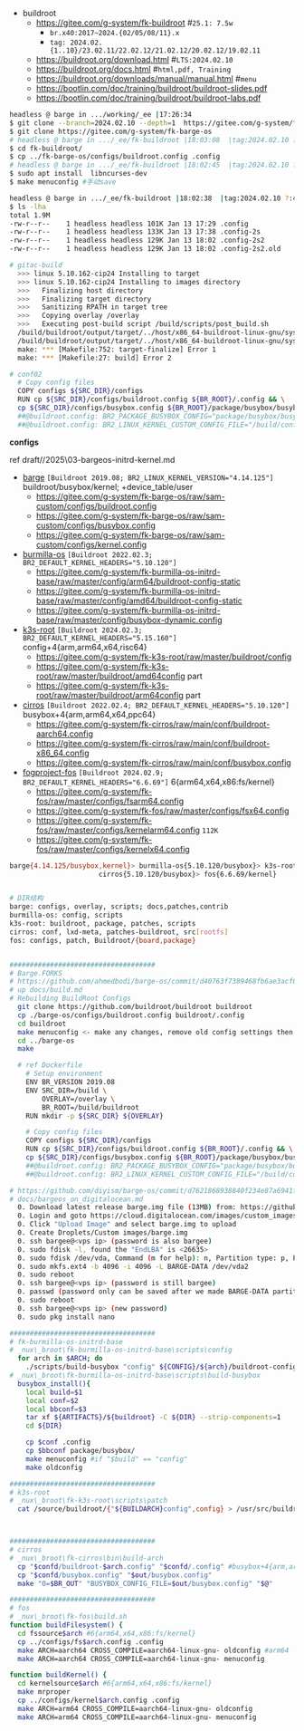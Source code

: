 
- buildroot
  - https://gitee.com/g-system/fk-buildroot #`25.1: 7.5w`
    - `br.x40:2017~2024.{02/05/08/11}.x`
    - `tag: 2024.02.{1..10}/23.02.11/22.02.12/21.02.12/20.02.12/19.02.11`
  - https://buildroot.org/download.html #`LTS:2024.02.10`
  - https://buildroot.org/docs.html #`html,pdf, Training`
  - https://buildroot.org/downloads/manual/manual.html #`menu`
  - https://bootlin.com/doc/training/buildroot/buildroot-slides.pdf
  - https://bootlin.com/doc/training/buildroot/buildroot-labs.pdf

```bash
headless @ barge in .../working/_ee |17:26:34  
$ git clone --branch=2024.02.10 --depth=1  https://gitee.com/g-system/fk-buildroot 
$ git clone https://gitee.com/g-system/fk-barge-os
# headless @ barge in .../_ee/fk-buildroot |18:03:08  |tag:2024.02.10 ?:4 _| 
$ cd fk-buildroot/
$ cp ../fk-barge-os/configs/buildroot.config .config
# headless @ barge in .../_ee/fk-buildroot |18:02:45  |tag:2024.02.10 ?:4 _| 
$ sudo apt install  libncurses-dev
$ make menuconfig #手动save 

headless @ barge in .../_ee/fk-buildroot |18:02:38  |tag:2024.02.10 ?:4 _| 
$ ls -lha
total 1.9M
-rw-r--r--    1 headless headless 101K Jan 13 17:29 .config
-rw-r--r--    1 headless headless 133K Jan 13 17:38 .config-2s
-rw-r--r--    1 headless headless 129K Jan 13 18:02 .config-2s2
-rw-r--r--    1 headless headless 129K Jan 13 18:02 .config-2s2.old

# gitac-build
  >>> linux 5.10.162-cip24 Installing to target
  >>> linux 5.10.162-cip24 Installing to images directory
  >>>   Finalizing host directory
  >>>   Finalizing target directory
  >>>   Sanitizing RPATH in target tree
  >>>   Copying overlay /overlay
  >>>   Executing post-build script /build/scripts/post_build.sh
  /build/buildroot/output/target/../host/x86_64-buildroot-linux-gnu/sysroot/usr/bin/localedef: /lib/x86_64-linux-gnu/libc.so.6: version 'GLIBC_ABI_DT_RELR' not found (required by /build/buildroot/output/target/../host/x86_64-buildroot-linux-gnu/sysroot/usr/bin/localedef)
  /build/buildroot/output/target/../host/x86_64-buildroot-linux-gnu/sysroot/usr/bin/localedef: /lib/x86_64-linux-gnu/libc.so.6: version 'GLIBC_2.38' not found (required by /build/buildroot/output/target/../host/x86_64-buildroot-linux-gnu/sysroot/usr/bin/localedef)
  make: *** [Makefile:752: target-finalize] Error 1
  make: *** [Makefile:27: build] Error 2

# conf02
  # Copy config files
  COPY configs ${SRC_DIR}/configs
  RUN cp ${SRC_DIR}/configs/buildroot.config ${BR_ROOT}/.config && \
  cp ${SRC_DIR}/configs/busybox.config ${BR_ROOT}/package/busybox/busybox.config
  ##@buildroot.config: BR2_PACKAGE_BUSYBOX_CONFIG="package/busybox/busybox.config"
  ##@buildroot.config: BR2_LINUX_KERNEL_CUSTOM_CONFIG_FILE="/build/configs/kernel.config"
```

**configs**

ref draft//2025\03-bargeos-initrd-kernel.md

- [barge](https://gitee.com/g-system/fk-barge-os/tree/sam-custom/configs) `[Buildroot 2019.08; BR2_LINUX_KERNEL_VERSION="4.14.125"]` buildroot/busybox/kernel; +device_table/user
  - https://gitee.com/g-system/fk-barge-os/raw/sam-custom/configs/buildroot.config
  - https://gitee.com/g-system/fk-barge-os/raw/sam-custom/configs/busybox.config
  - https://gitee.com/g-system/fk-barge-os/raw/sam-custom/configs/kernel.config
- [burmilla-os](https://gitee.com/g-system/fk-burmilla-os-initrd-base/tree/master/config) `[Buildroot 2022.02.3; BR2_DEFAULT_KERNEL_HEADERS="5.10.120"]`
  - https://gitee.com/g-system/fk-burmilla-os-initrd-base/raw/master/config/arm64/buildroot-config-static
  - https://gitee.com/g-system/fk-burmilla-os-initrd-base/raw/master/config/amd64/buildroot-config-static
  - https://gitee.com/g-system/fk-burmilla-os-initrd-base/raw/master/config/busybox-dynamic.config
- [k3s-root](https://gitee.com/g-system/fk-k3s-root/tree/master/buildroot) `[Buildroot 2024.02.3; BR2_DEFAULT_KERNEL_HEADERS="5.15.160"]` config+4{arm,arm64,x64,risc64}
  - https://gitee.com/g-system/fk-k3s-root/raw/master/buildroot/config
  - https://gitee.com/g-system/fk-k3s-root/raw/master/buildroot/amd64config part
  - https://gitee.com/g-system/fk-k3s-root/raw/master/buildroot/arm64config part
- [cirros](https://gitee.com/g-system/fk-cirros/tree/main/conf) `[Buildroot 2022.02.4; BR2_DEFAULT_KERNEL_HEADERS="5.10.120"]` busybox+4{arm,arm64,x64,ppc64}
  - https://gitee.com/g-system/fk-cirros/raw/main/conf/buildroot-aarch64.config
  - https://gitee.com/g-system/fk-cirros/raw/main/conf/buildroot-x86_64.config
  - https://gitee.com/g-system/fk-cirros/raw/main/conf/busybox.config
- [fogproject-fos](https://gitee.com/g-system/fk-fos/tree/master/configs) `[Buildroot 2024.02.9; BR2_DEFAULT_KERNEL_HEADERS="6.6.69"]` 6{arm64,x64,x86:fs/kernel}
  - https://gitee.com/g-system/fk-fos/raw/master/configs/fsarm64.config
  - https://gitee.com/g-system/fk-fos/raw/master/configs/fsx64.config
  - https://gitee.com/g-system/fk-fos/raw/master/configs/kernelarm64.config `112K`
  - https://gitee.com/g-system/fk-fos/raw/master/configs/kernelx64.config

```bash
barge{4.14.125/busybox,kernel}> burmilla-os{5.10.120/busybox}> k3s-root{5.15.160}
                      cirros{5.10.120/busybox}> fos{6.6.69/kernel}


# DIR结构
barge: configs, overlay, scripts; docs,patches,contrib
burmilla-os: config, scripts
k3s-root: buildroot, package, patches, scripts
cirros: conf, lxd-meta, patches-buildroot, src[rootfs]
fos: configs, patch, Buildroot/{board,package}


####################################
# Barge.FORKS
# https://github.com/ahmedbodi/barge-os/commit/d40763f7389468fb6ae3acf6ba7b9f01c904f382#diff-43453f510556d352276e897e137cb103b3bbca24acb6cba33208d4887b2e3c77R73
# up docs/build.md
# Rebuilding BuildRoot Configs
  git clone https://github.com/buildroot/buildroot buildroot
  cp ./barge-os/configs/buildroot.config buildroot/.config
  cd buildroot
  make menuconfig <- make any changes, remove old config settings then copy it back to barge-os
  cd ../barge-os
  make

  # ref Dockerfile
    # Setup environment
    ENV BR_VERSION 2019.08
    ENV SRC_DIR=/build \
        OVERLAY=/overlay \
        BR_ROOT=/build/buildroot
    RUN mkdir -p ${SRC_DIR} ${OVERLAY}

    # Copy config files
    COPY configs ${SRC_DIR}/configs
    RUN cp ${SRC_DIR}/configs/buildroot.config ${BR_ROOT}/.config && \
    cp ${SRC_DIR}/configs/busybox.config ${BR_ROOT}/package/busybox/busybox.config
    ##@buildroot.config: BR2_PACKAGE_BUSYBOX_CONFIG="package/busybox/busybox.config"
    ##@buildroot.config: BR2_LINUX_KERNEL_CUSTOM_CONFIG_FILE="/build/configs/kernel.config"

# https://github.com/diyism/barge-os/commit/d7621868938840f234e87a6941f7fecaf0c98f9f
# docs/bargeos_on_digitalocean.md
  0. Download latest release barge.img file (13MB) from: https://github.com/bargees/barge-os/releases
  0. Login and goto https://cloud.digitalocean.com/images/custom_images
  0. Click "Upload Image" and select barge.img to upload
  0. Create Droplets/Custom images/barge.img
  0. ssh bargee@<vps ip> (password is also bargee)
  0. sudo fdisk -l, found the "EndLBA" is <26635>
  0. sudo fdisk /dev/vda, Command (m for help): n, Partition type: p, Partition number (1-4): 2, First sector: 26636 ... created new partition
  0. sudo mkfs.ext4 -b 4096 -i 4096 -L BARGE-DATA /dev/vda2
  0. sudo reboot
  0. ssh bargee@<vps ip> (password is still bargee)
  0. passwd (password only can be saved after we made BARGE-DATA partition)
  0. sudo reboot
  0. ssh bargee@<vps ip> (new password)
  0. sudo pkg install nano

####################################
# fk-burmilla-os-initrd-base
# _nux\_broot\fk-burmilla-os-initrd-base\scripts\config
  for arch in $ARCH; do
    ./scripts/build-busybox "config" ${CONFIG}/${arch}/buildroot-config-static ${CONFIG}/busybox-dynamic.config
# _nux\_broot\fk-burmilla-os-initrd-base\scripts\build-busybox
  busybox_install(){
    local build=$1
    local conf=$2
    local bbconf=$3
    tar xf ${ARTIFACTS}/${buildroot} -C ${DIR} --strip-components=1
    cd ${DIR}

    cp $conf .config
    cp $bbconf package/busybox/
    make menuconfig #if "$build" == "config"
    make oldconfig

####################################
# k3s-root
# _nux\_broot\fk-k3s-root\scripts\patch
  cat /source/buildroot/{"${BUILDARCH}config",config} > /usr/src/buildroot/.config #config+4{arm,arm64,x64,risc64}



####################################
# cirros
# _nux\_broot\fk-cirros\bin\build-arch
  cp "$confd/buildroot-$arch.config" "$confd/.config" #busybox+4{arm,arm64,x64,ppc64}
  cp "$confd/busybox.config" "$out/busybox.config"
  make "O=$BR_OUT" "BUSYBOX_CONFIG_FILE=$out/busybox.config" "$@"

####################################
# fos
# _nux\_broot\fk-fos\build.sh
function buildFilesystem() {
  cd fssource$arch #6{arm64,x64,x86:fs/kernel}
  cp ../configs/fs$arch.config .config
  make ARCH=aarch64 CROSS_COMPILE=aarch64-linux-gnu- oldconfig #arm64
  make ARCH=aarch64 CROSS_COMPILE=aarch64-linux-gnu- menuconfig

function buildKernel() {
  cd kernelsource$arch #6{arm64,x64,x86:fs/kernel}
  make mrproper
  cp ../configs/kernel$arch.config .config
  make ARCH=arm64 CROSS_COMPILE=aarch64-linux-gnu- oldconfig
  make ARCH=arm64 CROSS_COMPILE=aarch64-linux-gnu- menuconfig

```

